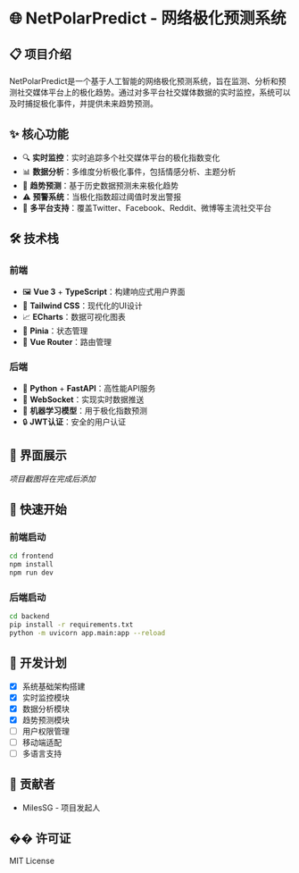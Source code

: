 # 🌐 NetPolarPredict - 网络极化预测系统

## 📋 项目介绍

NetPolarPredict是一个基于人工智能的网络极化预测系统，旨在监测、分析和预测社交媒体平台上的极化趋势。通过对多平台社交媒体数据的实时监控，系统可以及时捕捉极化事件，并提供未来趋势预测。

## ✨ 核心功能

- 🔍 **实时监控**：实时追踪多个社交媒体平台的极化指数变化
- 📊 **数据分析**：多维度分析极化事件，包括情感分析、主题分析
- 🔮 **趋势预测**：基于历史数据预测未来极化趋势
- ⚠️ **预警系统**：当极化指数超过阈值时发出警报
- 📱 **多平台支持**：覆盖Twitter、Facebook、Reddit、微博等主流社交平台

## 🛠️ 技术栈

### 前端
- 🖼️ **Vue 3** + **TypeScript**：构建响应式用户界面
- 🎨 **Tailwind CSS**：现代化的UI设计
- 📈 **ECharts**：数据可视化图表
- 🧰 **Pinia**：状态管理
- 🚦 **Vue Router**：路由管理

### 后端
- 🐍 **Python** + **FastAPI**：高性能API服务
- 🔄 **WebSocket**：实现实时数据推送
- 🧠 **机器学习模型**：用于极化指数预测
- 🔒 **JWT认证**：安全的用户认证

## 📸 界面展示

*项目截图将在完成后添加*

## 🚀 快速开始

### 前端启动
```bash
cd frontend
npm install
npm run dev
```

### 后端启动
```bash
cd backend
pip install -r requirements.txt
python -m uvicorn app.main:app --reload
```

## 📝 开发计划

- [x] 系统基础架构搭建
- [x] 实时监控模块
- [x] 数据分析模块
- [x] 趋势预测模块
- [ ] 用户权限管理
- [ ] 移动端适配
- [ ] 多语言支持

## 👥 贡献者

- MilesSG - 项目发起人

## �� 许可证

MIT License 